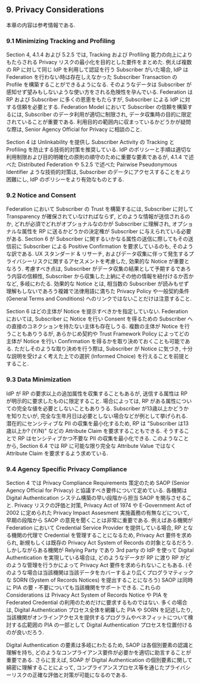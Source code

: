 <a name="sec9"></a>

## <a name="privacy-section-header"></a> 9. Privacy Considerations

本章の内容は参考情報である.

<!-- These privacy considerations are non-normative. -->

### 9.1 Minimizing Tracking and Profiling

Section 4, 4.1.4 および 5.2.5 では, Tracking および Profiling 能力の向上によりもたらされる Privacy リスクの最小化を目的とした要件をまとめた.
例えば複数の RP に対して同じ IdP を利用して認証を行う Subscriber がいた場合, IdP は Federation を行わない時は存在しえなかった Subscriber Transaction の Profile を構築することができるようになる.
そのようなデータは Subscriber が感知せず望みもしないような使い方をされる危険性を孕んでいる.
Federation は RP および Subscriber に多くの恩恵をもたらすが, Subscriber による IdP に対する信頼を必要とする.
Federation Model において Subscriber の信頼を構築するには, Subscriber のデータ利用が適切に制限され, データ収集時の目的に限定されていることが重要である.
利用目的の範囲内に収まっているかどうかが疑問な際は, Senior Agency Official for Privacy に相談のこと.

<!-- Sections 4, 4.1.4, and 5.2.5 cover a number of requirements the objective for which is to minimize privacy risks arising from increased capabilities to track and profile subscribers. For example, a subscriber using the same IdP to authenticate to multiple RPs allows the IdP to build a profile of subscriber transactions that would not have existed absent federation.  The availability of such data makes it vulnerable to uses that may not be anticipated or desired by the subscriber.  Federation offers numerous benefits to RPs and subscribers, but requires subscribers to have trust in the IdP.  Accordingly, to build subscriber trust in a federated model, it is important that uses of subscriber data are appropriately limited and scoped to the purpose for which it was originally collected. Consult your Senior Agency Official for Privacy if there are questions about whether proposed agency uses fall within the scope of these uses. -->

Section 4 は Unlinkability を提供し Subscriber Activity の Tracking と Profiling を防止する技術的対策を推奨している.
IdP のポリシーと手順は適切な利用制限および目的明確化の原則の順守のために重要な要素であるが, 4.1.4 で述べた Distributed Federation や 5.2.5 で述べた Pairwise Pseudonymous Identifier ような技術的対策は, Subscriber のデータにアクセスすることをより困難にし, IdP のポリシーをより有効なものとする.

<!-- Section 4 also encourages the use of technical measures to provide unlinkability and prevent subscriber activity tracking and profiling.  While IdP policies and procedures are important in ensuring adherence to appropriate use limitation and purpose specification principles, technical measures such as outlined in 4.1.4 for distributed federation and 5.2.5 for pairwise pseudonymous identifiers, can increase the effectiveness of these policies by making subscriber data more difficult to access. -->


### 9.2 Notice and Consent

Federation において Subscriber の Trust を構築するには, Subscriber に対して Transparency が確保されていなければならず, どのような情報が送信されるのか, どれが必須でどれがオプショナルなのかが Subscriber に理解され, オプショナルな属性を RP に送るかどうかの決定権が Subscriber に与えられている必要がある.
Section 6 が Subscriber に関するいかなる属性の送信に際してもその送信前に Subscriber による Positive Confirmation を要求しているのも, そのような訳である.
UX スタンダード & リサーチ, およびデータ収集に伴って発生するプライバシーリスクに関するアセスメントを考慮した, 効果的な Notice が重要となろう.
考慮すべき点は, Subscriber がデータ収集の結果として予期するであろう内容の信頼性, Subscriber から収集した上納にその他の情報を紐付けるか否かなど, 多岐にわたる.
効果的な Notice とは, 相当数の Subscriber が読みもせず理解もしないであろう複雑で法律用語に満ちた Privacy Policy や一般契約条件 (General Terms and Conditions) へのリンクではないことだけは注意すること.

<!-- To build subscriber trust in federation, transparency must be provided to the subscriber to understand what information will be transmitted, what is required versus optional, and the ability to decide whether to transmit optional attributes to the RP.  Accordingly, Section 6 requires that positive confirmation be obtained from the subscriber before any attributes about the subscriber are transmitted to any RP.  An effective notice will take into account user experience design standards and research, as well as an assessment of privacy risks that may arise from the collection. There are many factors that should be considered, including the reliability of the assumptions Subscribers may have about the collection, whether other information is being collected and appended to the information collected from the Subscriber. However, an effective notice is never only a link that leads to a complex, legalistic privacy policy or general terms and conditions that a substantial number of Subscribers do not read or understand. -->

Section 6 はどの主体が Notice を提示すべきかを指定していない.
Federation においては, Subscriber に Notice を行い Consent を得るための Subscriber への直接のコネクションを持たない主体も存在しうる.
複数の主体が Notice を行うこともありうるが, あらかじめ契約や Trust Framework Policy によってどの主体が Notice を行い Confirmation を得るかを取り決めておくことも可能である.
ただしそのような取り決めを行う際は, Subscriber が Notice に気づき, 十分な説明を受けよく考えた上での選択 (Informed Choice) を行えることを前提とすること.

<!-- Section 6.0 does not specify which party should provide the notice.  In some cases, a party in a federation may not have a direct connection to the subscriber to provide notice and obtain consent. Although multiple parties may elect to provide notice, it is permissible for parties to determine in advance either contractually or through trust framework policies which party will provide the notice and obtain confirmation, as long as the determination is being based upon factors that center on enabling the subscriber to pay attention to the notice and make an informed choice. -->



### 9.3 Data Minimization

IdP が RP の要求以上の追加属性を収集することもあるが, 送信する属性は RP が明示的に要求したものに限定すること.
場合によっては, RP がある属性についての完全な値を必要としないこともありうる.
Subscriber が13歳以上かどうかを知りたいが, 完全な生年月日は必要としない場合などが例として挙げられる.
潜在的にセンシティブな PII の収集を最小化するため, RP は "Subscriber は13歳以上か? (Y/N)" などの Attribute Claim を要求することもできる.
そうすることで RP はセンシティブかつ不要な PII の収集を最小化できる.
このようなことから, Section 6.4 では RP に可能な限り完全な Attribute Value ではなく Attribute Claim を要求するよう求めている.

<!-- Although an IdP may collect additional attributes beyond what the RP requires for its use case, only those attributes that were explicitly requested by the RP are to be transmitted by the IdP. In some instances, an RP does not require a full value of an attribute is not necessary; for example an RP may need to know whether the subscriber is over 13 years old, but has no need for the full date of birth. To minimize the collection of potentially sensitive PII, the RP may request an attribute claim (e.g., is the subscriber over 13 years old? Y/N, Pass/Fail).  This minimizes the RPs collection of potentially sensitive and unnecessary PII.  Accordingly, Section 6.4 requires the RP to, where feasible, request attribute claims rather than full attribute values.  To support this RP requirement, IdPs are in turn, required to support attribute claims. -->


### 9.4 Agency Specific Privacy Compliance

Section 4 では Privacy Compliance Requirements 策定のため SAOP (Senior Agency Official for Privacy) と協議すべき要件について定めている.
各機関は Digital Authentication システム構築の早い段階から担当 SAOP を関与させること.
Privacy リスクの評価と対策, Privacy Act of 1974 や E-Government Act of 2002 に定められた Privacy Impact Assesment 実施義務の有無などについて, 早期の段階から SAOP の意見を聞くことは非常に重要である.
例えばある機関が Federation において Credential Service Provider を提供している場合, RP となる機関の代理で Credential を管理することになるため, Privacy Act 要件を求められ, 新規もしくは既存の Privacy Act System of Records の対象となるだろう.
しかしながらある機関が Relying Party であり 3rd party の IdP を使って Digital Authentication を実現している場合は, どのようなデータが RP に渡り RP がどのような管理を行うかによって Privacy Act 要件を求められないこともある.
(そのような場合は当該機関は当該データをカバーするより広くプログラマティックな SORN (System of Records Notices) を提出することになろう)
SAOP は同時に PIA の要・不要についても当該機関をサポートできる.
これらの Considerations は Privacy Act System of Records Notice や PIA を Federated Credential の利用のためだけに要求するものではない.
多くの場合は, Digital Authentication プロセス全体を網羅した PIA や SORN を記述したり, 当該機関がオンラインアクセスを提供するプログラムやベネフィットについて検討する広範囲の PIA の一部として Digital Authentication プロセスを位置付けるのが良いだろう.

<!-- Section 4.0 identifies agency requirements to consult their SAOP to determine privacy compliance requirements. It is critical to involve your agency’s SAOP in the earliest stages of digital authentication system development to assess and mitigate privacy risks and as advise the agency on compliance obligations such as whether the federation triggers the Privacy Act of 1974 or the E-Government Act of 2002 requirement to conduct a Privacy Impact Assessment.  For example, if the Agency is serving as a Credential Service Provider in a federation, it is likely that the Privacy Act requirements will be triggered and require coverage by either a new or existing Privacy Act system of records since credentials would be maintained on behalf of the agency RP.  If, however, the agency is a Relying Party and using a 3rd party IdP digital authentication may not trigger the requirements of the Privacy Act depending on what data passed from the RP are maintained by the agency as the RP (in such instances the agency may have a broader programmatic SORN that covers such data).  The SAOP can similarly assist the agency in determining whether a PIA is required.  These considerations should not be read as a requirement to develop a Privacy Act System of Records Notice or PIA for use of a federated credential alone; in many cases it will make the most sense to draft a PIA and SORN that encompasses the entire digital authentication process or include the digital authentication process as part of a larger programmatic PIA that discusses the program or benefit the agency is establishing online access. -->

Digital Authentication の要素は多岐にわたるため, SAOP は各個別要素の認識と理解を持ち, どのようなコンプライアンス要件が必要かを適切に助言することが重要である.
さらに言えば, SOAP が Digital Authentication の個別要素に関して綿密に理解することによって, コンプライアンスプロセス等を通じたプライバシーリスクの正確な評価と対策が可能になるのである.

<!-- Due to the many components of digital authentication, it is important for the SAOP to have an awareness and understanding of each individual component so as to advise appropriately on what compliance requirements apply. Moreover a thorough understanding of the individual components of digital authentication will enable the SAOP to thoroughly assess and mitigate privacy risks either through compliance processes or by other means. -->